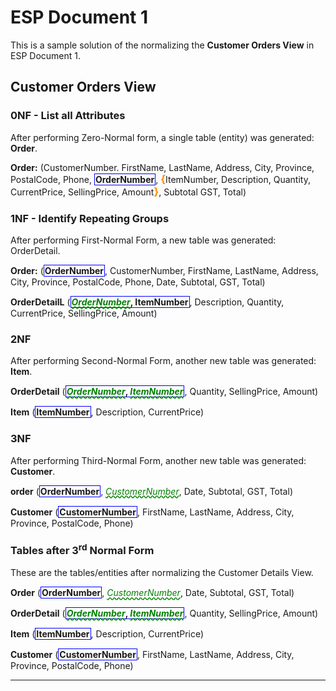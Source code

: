 # ESP Document 1

This is a sample solution of the normalizing the **Customer Orders View** in ESP Document 1.

## Customer Orders View

### 0NF - List all Attributes

After performing Zero-Normal form, a single table (entity) was
generated: **Order**.

**Order:** (CustomerNumber. FirstName, LastName, Address, City,
Province, PostalCode, Phone, <b class="pk">OrderNumber</b>, 
<b class="gp">{</b>ItemNumber, Description, Quantity, CurrentPrice, SellingPrice,
 Amount<b class="gp">}</b>, Subtotal GST, Total)

 ### 1NF - Identify Repeating Groups

After performing First-Normal Form, a new table was generated:
OrderDetail.

**Order:** (<b class="pk">OrderNumber</b>, CustomerNumber, FirstName,
 LastName, Address, City, Province, PostalCode, Phone, Date, 
 Subtotal, GST, Total)

 **OrderDetailL** (<b class="pk"><u class = "fk">OrderNumber</u>, ItemNumber</b>,
  Description, Quantity, CurrentPrice, SellingPrice, Amount)

  ### 2NF

  After performing Second-Normal Form, another new table was generated: **Item**.

  **OrderDetail** (<b class="pk"><u class="fk">OrderNumber</u>, <u class="fk">ItemNumber</u></b>,
  Quantity, SellingPrice, Amount)

  **Item** (<b class="pk">ItemNumber</b>, Description, CurrentPrice)

### 3NF

After performing Third-Normal Form, another new table was generated: **Customer**.

**order** (<b class="pk">OrderNumber</b>, <u class="fk">CustomerNumber</u>, Date, Subtotal, GST, Total)

**Customer** (<b class="pk">CustomerNumber</b>, FirstName, LastName, Address, City, Province, PostalCode,
 Phone)

### Tables after 3<sup>rd</sup> Normal Form
These are the tables/entities after normalizing the Customer Details View.

**Order** (<b class="pk">OrderNumber</b>, <u class="fk">CustomerNumber</u>, Date, Subtotal, GST, Total)

**OrderDetail** (<b class="pk"><u class="fk">OrderNumber</u>, <u class="fk">ItemNumber</u></b>, Quantity, SellingPrice, Amount)

**Item** (<b class="pk">ItemNumber</b>, Description, CurrentPrice)

**Customer** (<b class="pk">CustomerNumber</b>, FirstName, LastName, Address, City, Province, PostalCode,
 Phone)

----

<style type = "text/css">
.pk {
    font-weight: bold;
    display: inline-block;
    border: solid thin blue;
    padding: 0 1px;
}
.fk {
    color: green;
    font-style: italic;
    text-decoration: wavy underline green;
}
.gp {
    color: darkorange;
    font-size: 1.2em;
    font-weight: bold;
}
</style>